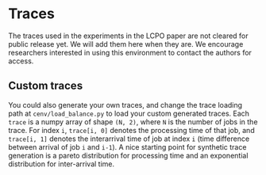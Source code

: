 # Traces

The traces used in the experiments in the LCPO paper are not cleared for public release yet. We will add them here when they are.
We encourage researchers interested in using this environment to contact the authors for access.

## Custom traces
You could also generate your own traces, and change the trace loading path at `cenv/load_balance.py` to load your custom generated traces.
Each `trace` is a numpy array of shape `(N, 2)`, where `N` is the number of jobs in the trace.
For index `i`, `trace[i, 0]` denotes the processing time of that job, and `trace[i, 1]` denotes the interarrival time of job at index `i` (time difference between arrival of job `i` and `i-1`).
A nice starting point for synthetic trace generation is a pareto distribution for processing time and an exponential distribution for inter-arrival time.